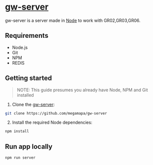 # [gw-server](https://github.com/megamapa/gw-server)

gw-server is a server made in [Node](https://nodejs.dev/en/) to work with GR02,GR03,GR06.

## Requirements
- Node.js
- Git
- NPM
- REDIS

## Getting started

> NOTE: This guide presumes you already have Node, NPM and Git installed

1. Clone the [gw-server](https://github.com/megamapa/gw-server):

```sh
git clone https://github.com/megamapa/gw-server
```

2. Install the required Node dependencies:

```sh
npm install
```

## Run app locally
```sh
npm run server
```



